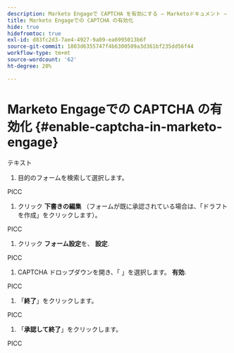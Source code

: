 ```yaml
---
description: Marketo Engageで CAPTCHA を有効にする — Marketoドキュメント — 製品ドキュメント
title: Marketo Engageでの CAPTCHA の有効化
hide: true
hidefromtoc: true
exl-id: d83fc2d3-7ae4-4927-9a09-ea6995013b6f
source-git-commit: 1803d6355747f4b6300509a3d361bf235dd56f44
workflow-type: tm+mt
source-wordcount: '62'
ht-degree: 20%

---
```


# Marketo Engageでの CAPTCHA の有効化 {#enable-captcha-in-marketo-engage}

テキスト

1. 目的のフォームを検索して選択します。

PICC

1. クリック **下書きの編集** （フォームが既に承認されている場合は、「ドラフトを作成」をクリックします）。

PICC

1. クリック **フォーム設定**&#x200B;を、 **設定**.

PICC

1. CAPTCHA ドロップダウンを開き、「 」を選択します。 **有効**.

PICC

1. 「**終了**」をクリックします。

PICC

1. 「**承認して終了**」をクリックします。

PICC
